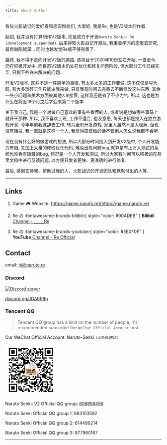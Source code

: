 ```yaml
---
title: About Author
---
```


各位火影战记的爱好者和忠实粉丝们, 大家好, 我是Re, 也是V2版本的作者.

起初, 我并没有打算制作V2版本, 而是致力于开发`Naruto Senki: Re (development suspended)`, 
后来得知火影战记开源后, 我秉着学习的态度去研究, 最后越陷越深... 同时也越发觉Re版不够完善了.

最终, 我不得不走向开发V2版的道路, 该项目于2020年10份左右开始, 一直至今, 仍在积极开发中.
而目前V2版本仍处在优化和修复问题阶段, 但大部分工作已经完毕, 只剩下些许未解决的问题.

开发V2版本, 这并不是一件简单的事情, 有太多太多的工作要做, 这不仅仅是写代码, 
有大多琐碎工作只能由我来做, 只有我有时间去完善去不断修改这些东西, 
其余一些小问题和美术方面被其他`大佬`接管, 这样我还是省了不少力气.
所以, 这也是为什么在将近18个月之后才迎来第二个版本.

关于我自己, 我是一个对做自己喜欢的事有些鲁莽的人, 或者说是想做哪些事马上就开干那种.
所以, 我不喜欢上班, 工作不适合, 也没意思, 每天也都是投入在独立游戏开发.
今年年前我就辞去工作, 转为全职开发游戏, 家里人虽然不是太理解, 但也没有阻拦, 
我一直就是这样一个人, 我觉得应该做的话不管别人怎么说我都不会听.

现在没有什么好的做游戏的想法, 所以大部分时间投入到开发V2版中, 个人开发能力有限, 又加上大量的修改优化代码, 
难免出现问题bug.就算是有上万人测试的系统也难免有隐藏的bug, 何况是一个人开发和测试, 
所以大家有时间可以积极的在群里文档中进行反馈问题, 以方便开发者更快、更准确的进行修复.

最后, 感谢支持我、帮助过我的人、火影战记的开发团队和默默付出的人等.

---

## Links

1. Game :video_game: Website: [https://game.naruto.re](https://game.naruto.re)

2. Re の  :fontawesome-brands-bilibili:{ style="color: #00ADEB" }
__Bilibili__[ Channel - _____Re](https://space.bilibili.com/122989580)

3. Re の :fontawesome-brands-youtube:{ style="color: #EE0F0F" }
__YouTube__[ Channel - Re Official](https://www.youtube.com/channel/UCL9gDeedGZdf3hjRd-Zr7cg)

## Contact

email: hi@naruto.re

### Discord

<a href="https://discord.gg/djs"><img src="https://img.shields.io/discord/768961957990367232?color=5865F2&logo=discord&logoColor=white&style=for-the-badge" alt="Discord server" /></a>

[discord.gg/JGA6P8p](https://discord.gg/JGA6P8p)

### Tencent QQ

> Tencent QQ group has a limit on the number of people, it's recommended subscribe the `WeChat Official Account` first.

Our WeChat Official Account: Naruto-Senki `(火影战记V2)`

![wx](../assets/img/wx.jpg)

Naruto Senki: V2 Official QQ group: [806656456](https://jq.qq.com/?_wv=1027&k=8XMaykQb)

Naruto Senki Official QQ group 1: 883103592

Naruto Senki Official QQ group 2: 614496214

Naruto Senki Official QQ group 3: 877960167

---

<script src="//cdn.jsdelivr.net/npm/@waline/client"></script>
<div id="waline"></div>
<script>
Waline({
  el: '#waline',
  serverURL: 'https://waline-ivory-three.vercel.app',
  visitor: true,
  emoji: [
    'https://cdn.jsdelivr.net/gh/walinejs/emojis@1.0.0/tw-emoji',
    'https://cdn.jsdelivr.net/gh/walinejs/emojis@1.0.0/bilibili',
    'https://cdn.jsdelivr.net/gh/walinejs/emojis@1.0.0/tieba',
  ],
  lang: 'en',
});
</script>
